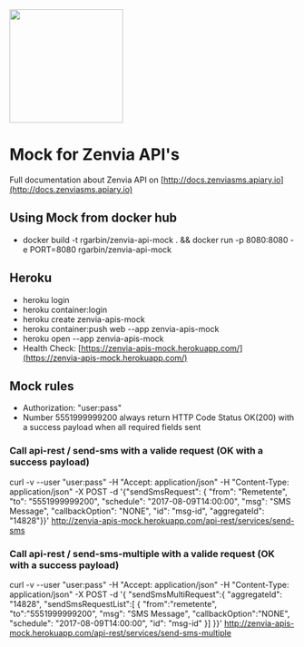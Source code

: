 <img src="https://s3.amazonaws.com/owler-image/logo/zenvia-mobile_owler_20170111_192135_original.png" height="200" />

# Mock for Zenvia API's

Full documentation about Zenvia API on [http://docs.zenviasms.apiary.io](http://docs.zenviasms.apiary.io) 

## Using Mock from docker hub 

- docker build -t rgarbin/zenvia-api-mock . && docker run -p 8080:8080 -e PORT=8080 rgarbin/zenvia-api-mock


## Heroku

- heroku login
- heroku container:login
- heroku create zenvia-apis-mock
- heroku container:push web --app zenvia-apis-mock
- heroku open --app zenvia-apis-mock
- Health Check: [https://zenvia-apis-mock.herokuapp.com/](https://zenvia-apis-mock.herokuapp.com/)

## Mock rules

- Authorization: "user:pass"
- Number 5551999999200 always return HTTP Code Status OK(200) with a success payload when all required fields sent


### Call api-rest / send-sms with a valide request (OK with a success payload)

curl -v --user "user:pass" -H "Accept: application/json" -H "Content-Type: application/json" -X POST -d '{"sendSmsRequest": { "from": "Remetente", "to": "5551999999200", "schedule": "2017-08-09T14:00:00", "msg": "SMS Message", "callbackOption": "NONE", "id": "msg-id",  "aggregateId": "14828"}}' http://zenvia-apis-mock.herokuapp.com/api-rest/services/send-sms


### Call api-rest / send-sms-multiple with a valide request (OK with a success payload)

curl -v --user "user:pass" -H "Accept: application/json" -H "Content-Type: application/json" -X POST -d '{ "sendSmsMultiRequest":{ "aggregateId": "14828", "sendSmsRequestList":[ { "from":"remetente", "to":"5551999999200", "msg": "SMS Message", "callbackOption":"NONE", "schedule": "2017-08-09T14:00:00", "id": "msg-id" }] }}' http://zenvia-apis-mock.herokuapp.com/api-rest/services/send-sms-multiple

